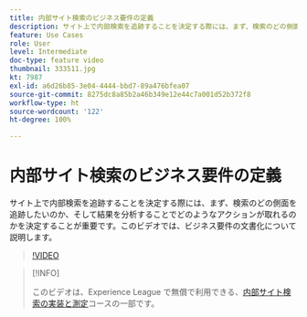 ```yaml
---
title: 内部サイト検索のビジネス要件の定義
description: サイト上で内部検索を追跡することを決定する際には、まず、検索のどの側面を追跡したいのか、そして結果を分析することでどのようなアクションが取れるのかを決定することが重要です。このビデオでは、ビジネス要件の文書化について説明します。
feature: Use Cases
role: User
level: Intermediate
doc-type: feature video
thumbnail: 333511.jpg
kt: 7987
exl-id: a6d26b85-3e04-4444-bbd7-89a476bfea07
source-git-commit: 8275dc8a85b2a46b349e12e44c7a001d52b372f8
workflow-type: ht
source-wordcount: '122'
ht-degree: 100%

---
```


# 内部サイト検索のビジネス要件の定義

サイト上で内部検索を追跡することを決定する際には、まず、検索のどの側面を追跡したいのか、そして結果を分析することでどのようなアクションが取れるのかを決定することが重要です。このビデオでは、ビジネス要件の文書化について説明します。

>[!VIDEO](https://video.tv.adobe.com/v/333511/?quality=12&learn=on)

>[!INFO]
>
> このビデオは、Experience League で無償で利用できる、[内部サイト検索の実装と測定](https://experienceleague.adobe.com/?recommended=Analytics-U-1-2021.1.search)コースの一部です。